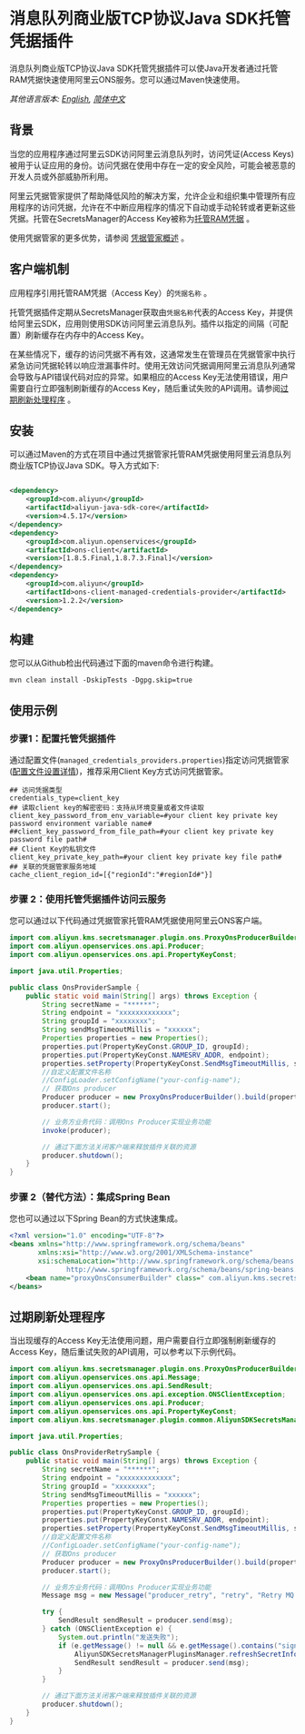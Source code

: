 # 消息队列商业版TCP协议Java SDK托管凭据插件

消息队列商业版TCP协议Java SDK托管凭据插件可以使Java开发者通过托管RAM凭据快速使用阿里云ONS服务。您可以通过Maven快速使用。

*其他语言版本: [English](README.md), [简体中文](README.zh-cn.md)*

## 背景

当您的应用程序通过阿里云SDK访问阿里云消息队列时，访问凭证(Access Keys)被用于认证应用的身份。访问凭据在使用中存在一定的安全风险，可能会被恶意的开发人员或外部威胁所利用。

阿里云凭据管家提供了帮助降低风险的解决方案，允许企业和组织集中管理所有应用程序的访问凭据，允许在不中断应用程序的情况下自动或手动轮转或者更新这些凭据。托管在SecretsManager的Access
Key被称为[托管RAM凭据](https://help.aliyun.com/document_detail/212421.html) 。

使用凭据管家的更多优势，请参阅 [凭据管家概述](https://help.aliyun.com/document_detail/152001.html) 。

## 客户端机制

应用程序引用托管RAM凭据（Access Key）的`凭据名称` 。

托管凭据插件定期从SecretsManager获取由`凭据名称`代表的Access Key，并提供给阿里云SDK，应用则使用SDK访问阿里云消息队列。插件以指定的间隔（可配置）刷新缓存在内存中的Access Key。

在某些情况下，缓存的访问凭据不再有效，这通常发生在管理员在凭据管家中执行紧急访问凭据轮转以响应泄漏事件时。使用无效访问凭据调用阿里云消息队列通常会导致与API错误代码对应的异常。如果相应的Access Key无法使用错误，用户需要自行立即强制刷新缓存的Access Key，随后重试失败的API调用。请参阅[过期刷新处理程序](#过期刷新处理程序) 。

## 安装

可以通过Maven的方式在项目中通过凭据管家托管RAM凭据使用阿里云消息队列商业版TCP协议Java SDK。导入方式如下:

```XML

<dependency>
    <groupId>com.aliyun</groupId>
    <artifactId>aliyun-java-sdk-core</artifactId>
    <version>4.5.17</version>
</dependency>
<dependency>
    <groupId>com.aliyun.openservices</groupId>
    <artifactId>ons-client</artifactId>
    <version>[1.8.5.Final,1.8.7.3.Final]</version>
</dependency>
<dependency>
    <groupId>com.aliyun</groupId>
    <artifactId>ons-client-managed-credentials-provider</artifactId>
    <version>1.2.2</version>
</dependency>

```

## 构建

您可以从Github检出代码通过下面的maven命令进行构建。

```
mvn clean install -DskipTests -Dgpg.skip=true
```

## 使用示例

### 步骤1：配置托管凭据插件

通过配置文件(`managed_credentials_providers.properties`)指定访问凭据管家([配置文件设置详情](../../README_config.zh-cn.md))，推荐采用Client Key方式访问凭据管家。

```properties
## 访问凭据类型
credentials_type=client_key
## 读取client key的解密密码：支持从环境变量或者文件读取
client_key_password_from_env_variable=#your client key private key password environment variable name#
##client_key_password_from_file_path=#your client key private key password file path#
## Client Key的私钥文件
client_key_private_key_path=#your client key private key file path#
## 关联的凭据管家服务地域
cache_client_region_id=[{"regionId":"#regionId#"}]
```

### 步骤 2：使用托管凭据插件访问云服务

您可以通过以下代码通过凭据管家托管RAM凭据使用阿里云ONS客户端。

```Java
import com.aliyun.kms.secretsmanager.plugin.ons.ProxyOnsProducerBuilder;
import com.aliyun.openservices.ons.api.Producer;
import com.aliyun.openservices.ons.api.PropertyKeyConst;

import java.util.Properties;

public class OnsProviderSample {
    public static void main(String[] args) throws Exception {
        String secretName = "******";
        String endpoint = "xxxxxxxxxxxxx";
        String groupId = "xxxxxxxx";
        String sendMsgTimeoutMillis = "xxxxxx";
        Properties properties = new Properties();
        properties.put(PropertyKeyConst.GROUP_ID, groupId);
        properties.put(PropertyKeyConst.NAMESRV_ADDR, endpoint);
        properties.setProperty(PropertyKeyConst.SendMsgTimeoutMillis, sendMsgTimeoutMillis);
        //自定义配置文件名称
        //ConfigLoader.setConfigName("your-config-name");
        // 获取Ons producer
        Producer producer = new ProxyOnsProducerBuilder().build(properties, secretName);
        producer.start();

        // 业务方业务代码：调用Ons Producer实现业务功能
        invoke(producer);

        // 通过下面方法关闭客户端来释放插件关联的资源
        producer.shutdown();
    }
}
```

### 步骤 2（替代方法）：集成Spring Bean

您也可以通过以下Spring Bean的方式快速集成。

```XML
<?xml version="1.0" encoding="UTF-8"?>
<beans xmlns="http://www.springframework.org/schema/beans"
       xmlns:xsi="http://www.w3.org/2001/XMLSchema-instance"
       xsi:schemaLocation="http://www.springframework.org/schema/beans
              http://www.springframework.org/schema/beans/spring-beans.xsd">
    <bean name="proxyOnsConsumerBuilder" class=" com.aliyun.kms.secretsmanager.plugin.ons.ProxyOnsProducerBuilder"/>
</beans>

```

## 过期刷新处理程序

当出现缓存的Access Key无法使用问题，用户需要自行立即强制刷新缓存的Access Key，随后重试失败的API调用，可以参考以下示例代码。

```Java
import com.aliyun.kms.secretsmanager.plugin.ons.ProxyOnsProducerBuilder;
import com.aliyun.openservices.ons.api.Message;
import com.aliyun.openservices.ons.api.SendResult;
import com.aliyun.openservices.ons.api.exception.ONSClientException;
import com.aliyun.openservices.ons.api.Producer;
import com.aliyun.openservices.ons.api.PropertyKeyConst;
import com.aliyun.kms.secretsmanager.plugin.common.AliyunSDKSecretsManagerPluginsManager;

import java.util.Properties;

public class OnsProviderRetrySample {
    public static void main(String[] args) throws Exception {
        String secretName = "******";
        String endpoint = "xxxxxxxxxxxxx";
        String groupId = "xxxxxxxx";
        String sendMsgTimeoutMillis = "xxxxxx";
        Properties properties = new Properties();
        properties.put(PropertyKeyConst.GROUP_ID, groupId);
        properties.put(PropertyKeyConst.NAMESRV_ADDR, endpoint);
        properties.setProperty(PropertyKeyConst.SendMsgTimeoutMillis, sendMsgTimeoutMillis);
        //自定义配置文件名称
        //ConfigLoader.setConfigName("your-config-name");
        // 获取Ons producer
        Producer producer = new ProxyOnsProducerBuilder().build(properties, secretName);
        producer.start();

        // 业务方业务代码：调用Ons Producer实现业务功能
        Message msg = new Message("producer_retry", "retry", "Retry MQ producer".getBytes());

        try {
            SendResult sendResult = producer.send(msg);
        } catch (ONSClientException e) {
            System.out.println("发送失败");
            if (e.getMessage() != null && e.getMessage().contains("signature validate failed")) {
                AliyunSDKSecretsManagerPluginsManager.refreshSecretInfo(secretName);
                SendResult sendResult = producer.send(msg);
            }
        }

        // 通过下面方法关闭客户端来释放插件关联的资源
        producer.shutdown();
    }
}
```
